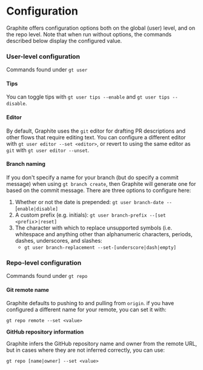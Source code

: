 # Configuration

Graphite offers configuration options both on the global (user) level, and on the repo level.  Note that when run without options, the commands described below display the configured value.

### User-level configuration

Commands found under `gt user`

#### Tips

You can toggle tips with `gt user tips --enable` and `gt user tips --disable`.

#### Editor

By default, Graphite uses the `git` editor for drafting PR descriptions and other flows that require editing text.  You can configure a different editor with `gt user editor --set <editor>`, or revert to using the same editor as `git` with `gt user editor --unset`.

#### Branch naming

If you don't specify a name for your branch (but do specify a commit message) when using `gt branch create`, then Graphite will generate one for based on the commit message.  There are three options to configure here:

1. Whether or not the date is prepended: `gt user branch-date --`\[`enable|disable]`
2. A custom prefix (e.g. initials): `gt user branch-prefix --[set <prefix`>`|reset]`
3. The character with which to replace unsupported symbols (i.e. whitespace and anything other than alphanumeric characters, periods, dashes, underscores, and slashes:
   * `gt user branch-replacement --set-[underscore|dash|empty]`

### Repo-level configuration

Commands found under `gt repo`

#### Git remote name

Graphite defaults to pushing to and pulling from `origin`. if you have configured a different name for your remote, you can set it with:

`gt repo remote --set <value>`

**GitHub repository information**

Graphite infers the GitHub repository name and owner from the remote URL, but in cases where they are not inferred correctly, you can use:

`gt repo [name|owner] --set <value>`

####

####

